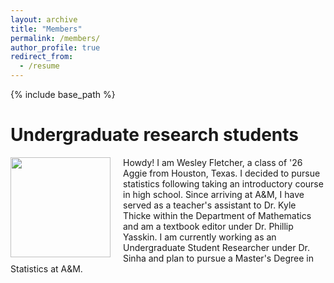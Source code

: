 ```yaml
---
layout: archive
title: "Members"
permalink: /members/
author_profile: true
redirect_from:
  - /resume
---
```


{% include base_path %}

**Undergraduate research students**
=====

<img src="http://samiransinha.github.io/images/students/Wesley_picture.jpg" align="left" width="160px" style="margin-right: 20px;"/>
Howdy! I am Wesley Fletcher, a class of '26 Aggie from Houston, Texas. I decided to pursue statistics following taking an introductory course in high school. Since arriving at A&M, I have served as a teacher's assistant to Dr. Kyle Thicke within the Department of Mathematics and am a textbook editor under Dr. Phillip Yasskin. I am currently working as an Undergraduate Student Researcher under Dr. Sinha and plan to pursue a Master's Degree in Statistics at A&M.


<br clear="left"/>

<!--<a href="http://samiransinha.github.io/images/students/Wesley_picture.jpg">Wesley Fletcher</a>.-->

